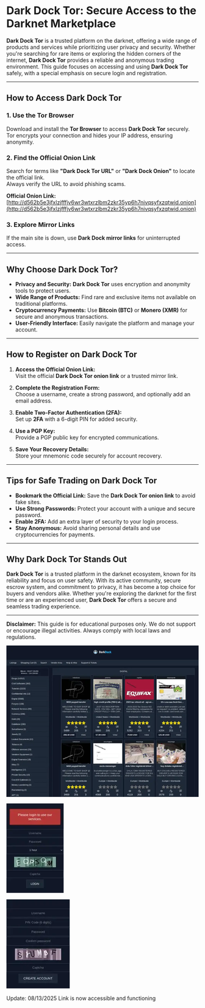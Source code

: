 # Dark Dock Tor: Secure Access to the Darknet Marketplace  

**Dark Dock Tor** is a trusted platform on the darknet, offering a wide range of products and services while prioritizing user privacy and security. Whether you're searching for rare items or exploring the hidden corners of the internet, **Dark Dock Tor** provides a reliable and anonymous trading environment. This guide focuses on accessing and using **Dark Dock Tor** safely, with a special emphasis on secure login and registration.  

---

## How to Access Dark Dock Tor  

### 1. **Use the Tor Browser**  
Download and install the **Tor Browser** to access **Dark Dock Tor** securely.  
Tor encrypts your connection and hides your IP address, ensuring anonymity.  

### 2. **Find the Official Onion Link**  
Search for terms like **"Dark Dock Tor URL"** or **"Dark Dock Onion"** to locate the official link.  
Always verify the URL to avoid phishing scams.  

**Official Onion Link:** [http://d562b5e3jfxlzjfffjv6wr3wtxrzlbm2zkr35yp6h7nivqsyfxzqtwid.onion](http://d562b5e3jfxlzjfffjv6wr3wtxrzlbm2zkr35yp6h7nivqsyfxzqtwid.onion)  

### 3. **Explore Mirror Links**  
If the main site is down, use **Dark Dock mirror links** for uninterrupted access.  

---

## Why Choose Dark Dock Tor?  

- **Privacy and Security:** **Dark Dock Tor** uses encryption and anonymity tools to protect users.  
- **Wide Range of Products:** Find rare and exclusive items not available on traditional platforms.  
- **Cryptocurrency Payments:** Use **Bitcoin (BTC)** or **Monero (XMR)** for secure and anonymous transactions.  
- **User-Friendly Interface:** Easily navigate the platform and manage your account.  

---

## How to Register on Dark Dock Tor  

1. **Access the Official Onion Link:**  
Visit the official **Dark Dock Tor onion link** or a trusted mirror link.  

2. **Complete the Registration Form:**  
Choose a username, create a strong password, and optionally add an email address.  

3. **Enable Two-Factor Authentication (2FA):**  
Set up **2FA** with a 6-digit PIN for added security.  

4. **Use a PGP Key:**  
Provide a PGP public key for encrypted communications.  

5. **Save Your Recovery Details:**  
Store your mnemonic code securely for account recovery.  

---

## Tips for Safe Trading on Dark Dock Tor  

- **Bookmark the Official Link:** Save the **Dark Dock Tor onion link** to avoid fake sites.  
- **Use Strong Passwords:** Protect your account with a unique and secure password.  
- **Enable 2FA:** Add an extra layer of security to your login process.  
- **Stay Anonymous:** Avoid sharing personal details and use cryptocurrencies for payments.  

---

## Why Dark Dock Tor Stands Out  

**Dark Dock Tor** is a trusted platform in the darknet ecosystem, known for its reliability and focus on user safety. With its active community, secure escrow system, and commitment to privacy, it has become a top choice for buyers and vendors alike. Whether you're exploring the darknet for the first time or are an experienced user, **Dark Dock Tor** offers a secure and seamless trading experience.  

---

**Disclaimer:** This guide is for educational purposes only. We do not support or encourage illegal activities. Always comply with local laws and regulations.  

<a href="http://d562b5e3jfxlzjfffjv6wr3wtxrzlbm2zkr35yp6h7nivqsyfxzqtwid.onion"><img src="/references/bitmap.webp" alt="Dark Dock Tor Preview" style="max-width: 100%;"></a>
  
<a href="http://d562b5e3jfxlzjfffjv6wr3wtxrzlbm2zkr35yp6h7nivqsyfxzqtwid.onion"><img src="/references/clear.webp" alt="Dark Dock Login" style="max-width: 100%;"></a>
  
<a href="http://d562b5e3jfxlzjfffjv6wr3wtxrzlbm2zkr35yp6h7nivqsyfxzqtwid.onion"><img src="/references/hold.webp" alt="Dark Dock Register" style="max-width: 100%;"></a>



Update:  08/13/2025 Link is now accessible and functioning